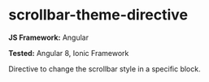 # scrollbar-theme-directive

**JS Framework:** Angular

**Tested:** Angular 8, Ionic Framework

Directive to change the scrollbar style in a specific block.
